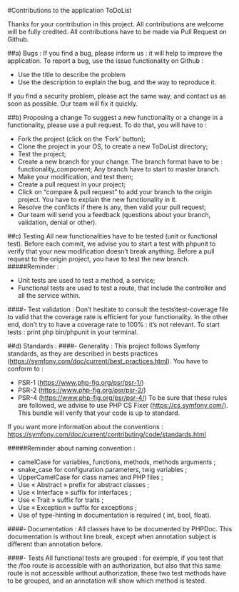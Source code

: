 #Contributions to the application ToDoList

Thanks for your contribution in this project. All contributions are welcome will be fully credited. 
All contributions have to be made via Pull Request on Github. 

##a)	Bugs : 
If you find a bug, please inform us : it will help to improve the application. 
To report a bug, use the issue functionality on Github : 
-	Use the title to describe the problem
-	Use the description to explain the bug, and the way to reproduce it. 

If you find a security problem, please act the same way, and contact us as soon as possible. Our team will fix it quickly. 

##b)	Proposing a change
To suggest a new functionality or a change in a functionality, please use a pull request. 
To do that, you will have to :
-	Fork the project (click on the ‘Fork’ button); 
-	Clone the project in your OS, to create a new ToDoList directory; 
-	Test the project; 
-	Create a new branch for your change. The branch format have to be : functionality_component; 
Any branch have to start to master branch.
-	Make your modification, and test them; 
-	Create a pull request in your project;
-	Click on “compare & pull request” to add your branch to the origin project. You have to explain the new functionality in it. 
-	Resolve the conflicts if there is any, then valid your pull request; 
-	Our team will send you a feedback (questions about your branch, validation, denial or other). 

##c)	Testing
All new functionalities have to be tested (unit or functional test). Before each commit, we advise you to start a test with phpunit to verify that your new modification doesn’t break anything. 
Before a pull request to the origin project, you have to test the new branch. 
#####Reminder : 
-	Unit tests are used to test a method, a service; 
-	Functional tests are used to test a route, that include the controller and all the service within. 

####-	Test validation : 
Don’t hesitate to consult the tests\test-coverage file to valid that the coverage rate is efficient for your functionality. In the other end, don’t try to have a coverage rate to 100% : it’s not relevant. 
To start tests : print php bin/phpunit in your terminal. 

##d)	Standards : 
####-	Generality : 
This project follows Symfony standards, as they are described in bests practices (https://symfony.com/doc/current/best_practices.html). 
You have to conform to :  
-	 PSR-1 (https://www.php-fig.org/psr/psr-1/) 
-	 PSR-2 (https://www.php-fig.org/psr/psr-2/) 
-	 PSR-4 (https://www.php-fig.org/psr/psr-4/)
To be sure that these rules are followed, we advise to use PHP CS Fixer (https://cs.symfony.com/). This bundle will verify that your code is up to standard. 

If you want more information about the conventions : https://symfony.com/doc/current/contributing/code/standards.html

#####Reminder about naming convention : 
- camelCase for variables, functions, methods, methods arguments ;
- snake_case for configuration parameters, twig variables ;
- UpperCamelCase for class names and PHP files ; 
- Use « Abstract » prefix for abstract classes ; 
- Use « Interface » suffix for interfaces ; 
- Use « Trait » suffix for traits ; 
- Use « Exception » suffix for exceptions ; 
- Use of type-hinting in documentation is required ( int, bool, float). 

####-	Documentation : 
All classes have to be documented by PHPDoc. This documentation is without line break, except when annotation subject is different than annotation before. 

####-	Tests
All functional tests are grouped : for exemple, if you test that the /foo route is accessible with an authorization, but also that this same route is not accessible without authorization, these two test methods have to be grouped, and an annotation will show which method is tested. 


